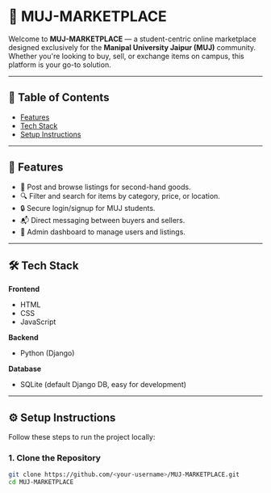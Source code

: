 # 🏪 MUJ-MARKETPLACE

Welcome to **MUJ-MARKETPLACE** — a student-centric online marketplace designed exclusively for the **Manipal University Jaipur (MUJ)** community. Whether you're looking to buy, sell, or exchange items on campus, this platform is your go-to solution.

---

## 📌 Table of Contents

- [Features](#-features)
- [Tech Stack](#-tech-stack)
- [Setup Instructions](#-setup-instructions)

---

## 🚀 Features

- 🛒 Post and browse listings for second-hand goods.
- 🔍 Filter and search for items by category, price, or location.
- 🔒 Secure login/signup for MUJ students.
- 📬 Direct messaging between buyers and sellers.
- 🧾 Admin dashboard to manage users and listings.

---

## 🛠️ Tech Stack

**Frontend**  
- HTML  
- CSS  
- JavaScript

**Backend**  
- Python (Django)

**Database**  
- SQLite (default Django DB, easy for development)

---

## ⚙️ Setup Instructions

Follow these steps to run the project locally:

### 1. Clone the Repository

```bash
git clone https://github.com/<your-username>/MUJ-MARKETPLACE.git
cd MUJ-MARKETPLACE
